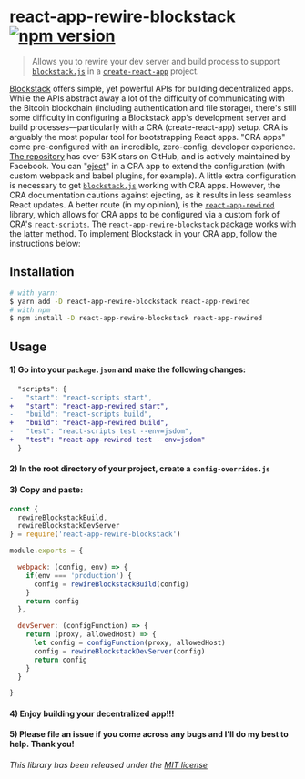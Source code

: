 react-app-rewire-blockstack [![npm version](https://img.shields.io/npm/v/react-app-rewire-blockstack.svg?style=flat)](https://www.npmjs.com/package/react-app-rewire-blockstack)
=============================

> Allows you to rewire your dev server and build process to support [`blockstack.js`](https://github.com/blockstack/blockstack.js) in a [`create-react-app`](https://github.com/facebookincubator/create-react-app) project.

[Blockstack](https://blockstack.org) offers simple, yet powerful APIs for building decentralized apps. While the APIs abstract away a lot of the difficulty of communicating with the Bitcoin blockchain (including authentication and file storage), there's still some difficulty in configuring a Blockstack app's development server and build processes––particularly with a CRA (create-react-app) setup. CRA is arguably the most popular tool for bootstrapping React apps. "CRA apps" come pre-configured with an incredible, zero-config, developer experience. [The repository](https://github.com/facebookincubator/create-react-app) has over 53K stars on GitHub, and is actively maintained by Facebook. You can "[eject](https://stackoverflow.com/questions/48308936/what-does-this-react-scripts-eject-command-do)" in a CRA app to extend the configuration (with custom webpack and babel plugins, for example). A little extra configuration is necessary to get [`blockstack.js`](https://github.com/blockstack/blockstack.js) working with CRA apps. However, the CRA documentation cautions against ejecting, as it results in less seamless React updates. A better route (in my opinion), is the [`react-app-rewired`](https://github.com/timarney/react-app-rewired) library, which allows for CRA apps to be configured via a custom fork of CRA's [`react-scripts`](https://github.com/facebook/create-react-app/tree/master). The `react-app-rewire-blockstack` package works with the latter method. To implement Blockstack in your CRA app, follow the instructions below:


## Installation

```sh
# with yarn:
$ yarn add -D react-app-rewire-blockstack react-app-rewired
# with npm
$ npm install -D react-app-rewire-blockstack react-app-rewired
```

## Usage

#### 1) Go into your `package.json` and make the following changes:
```diff
  "scripts": {
-   "start": "react-scripts start",
+   "start": "react-app-rewired start",
-   "build": "react-scripts build",
+   "build": "react-app-rewired build",
-   "test": "react-scripts test --env=jsdom",
+   "test": "react-app-rewired test --env=jsdom"
  }
```

#### 2) In the root directory of your project, create a `config-overrides.js`
#### 3) Copy and paste:


```js
const {
  rewireBlockstackBuild,
  rewireBlockstackDevServer
} = require('react-app-rewire-blockstack')

module.exports = {

  webpack: (config, env) => {
    if(env === 'production') {
      config = rewireBlockstackBuild(config)
    }
    return config
  },

  devServer: (configFunction) => {
    return (proxy, allowedHost) => {
      let config = configFunction(proxy, allowedHost)
      config = rewireBlockstackDevServer(config)
      return config
    }
  }

}
```
#### 4) Enjoy building your decentralized app!!!

#### 5) Please file an issue if you come across any bugs and I'll do my best to help. Thank you!



###### This library has been released under the [MIT license](https://mit-license.org/)